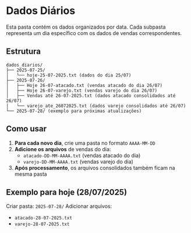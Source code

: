 # Dados Diários

Esta pasta contém os dados organizados por data. Cada subpasta representa um dia específico com os dados de vendas correspondentes.

## Estrutura
```
dados_diarios/
├── 2025-07-25/
│   └── hoje-25-07-2025.txt (dados do dia 25/07)
├── 2025-07-26/
│   ├── Hoje 26-07-atacado.txt (vendas atacado do dia 26/07)
│   ├── Hoje 26-07-varejo.txt (vendas varejo do dia 26/07)
│   ├── Vendas até 26-07-2025.txt (dados atacado consolidados até 26/07)
│   └── varejo_ate_26072025.txt (dados varejo consolidados até 26/07)
└── 2025-07-28/ (exemplo para próximas atualizações)
```

## Como usar
1. **Para cada novo dia**, crie uma pasta no formato `AAAA-MM-DD`
2. **Adicione os arquivos** de vendas do dia:
   - `atacado-DD-MM-AAAA.txt` (vendas atacado do dia)
   - `varejo-DD-MM-AAAA.txt` (vendas varejo do dia)
3. **Após processamento**, os arquivos consolidados também ficam na mesma pasta

## Exemplo para hoje (28/07/2025)
Criar pasta: `2025-07-28/`
Adicionar arquivos:
- `atacado-28-07-2025.txt`
- `varejo-28-07-2025.txt` 